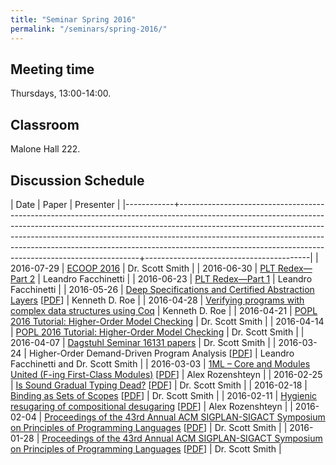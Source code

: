 ```yaml
---
title: "Seminar Spring 2016"
permalink: "/seminars/spring-2016/"
---
```


Meeting time
------------

Thursdays, 13:00-14:00.

Classroom
---------

Malone Hall 222.

Discussion Schedule
-------------------

|       Date | Paper                                                                                                                                                                                                                                                                                                                                                                                      | Presenter                               |
|------------+--------------------------------------------------------------------------------------------------------------------------------------------------------------------------------------------------------------------------------------------------------------------------------------------------------------------------------------------------------------------------------------------+-----------------------------------------|
| 2016-07-29 | [ECOOP 2016](http://2016.ecoop.org/)                                                                                                                                                                                                                                                                                                                                                       | Dr. Scott Smith                         |
| 2016-06-30 | [PLT Redex—Part 2](http://redex.racket-lang.org/)                                                                                                                                                                                                                                                                                                                                          | Leandro Facchinetti                     |
| 2016-06-23 | [PLT Redex—Part 1](http://redex.racket-lang.org/)                                                                                                                                                                                                                                                                                                                                          | Leandro Facchinetti                     |
| 2016-05-26 | [Deep Specifications and Certified Abstraction Layers](http://dl.acm.org/citation.cfm?doid=2676726.2676975) [[PDF](http://flint.cs.yale.edu/flint/publications/dscal.pdf)]                                                                                                                                                                                                                 | Kenneth D. Roe                          |
| 2016-04-28 | [Verifying programs with complex data structures using Coq](http://www.cs.jhu.edu/~roe)                                                                                                                                                                                                                                                                                                    | Kenneth D. Roe                          |
| 2016-04-21 | [POPL 2016 Tutorial: Higher-Order Model Checking](http://www-kb.is.s.u-tokyo.ac.jp/~koba/POPL2016tutorial/index.html)                                                                                                                                                                                                                                                                      | Dr. Scott Smith                         |
| 2016-04-14 | [POPL 2016 Tutorial: Higher-Order Model Checking](http://www-kb.is.s.u-tokyo.ac.jp/~koba/POPL2016tutorial/index.html)                                                                                                                                                                                                                                                                      | Dr. Scott Smith                         |
| 2016-04-07 | [Dagstuhl Seminar 16131 papers](http://www.dagstuhl.de/en/program/calendar/semhp/?semnr=16131)                                                                                                                                                                                                                                                                                             | Dr. Scott Smith                         |
| 2016-03-24 | Higher-Order Demand-Driven Program Analysis [[PDF](/projects/demand-driven-program-analysis/papers/higher-order-demand-driven-program-analysis.pdf)]                                                                                                                                                                                                                                       | Leandro Facchinetti and Dr. Scott Smith |
| 2016-03-03 | [1ML – Core and Modules United (F-ing First-Class Modules)](http://dl.acm.org/citation.cfm?doid=2784731.2784738) [[PDF](http://delivery.acm.org/10.1145/2790000/2784738/p35-rossberg.pdf?ip=162.129.251.86&id=2784738&acc=OA&key=7777116298C9657D.34B115928DB6308C.4D4702B0C3E38B35.5945DC2EABF3343C&CFID=588304444&CFTOKEN=15538402&__acm__=1457024104_120bb3b970f5c0e2b512c085f3ba3e83)] | Alex Rozenshteyn                        |
| 2016-02-25 | [Is Sound Gradual Typing Dead?](http://conf.researchr.org/event/POPL-2016/popl-2016-papers-is-sound-gradual-typing-dead-) [[PDF](http://www.ccs.neu.edu/racket/pubs/popl16-tfgnvf.pdf)]                                                                                                                                                                                                    | Dr. Scott Smith                         |
| 2016-02-18 | [Binding as Sets of Scopes](https://www.cs.utah.edu/plt/scope-sets/) [[PDF](http://www.cs.utah.edu/plt/publications/popl16-f.pdf)]                                                                                                                                                                                                                                                         | Dr. Scott Smith                         |
| 2016-02-11 | [Hygienic resugaring of compositional desugaring](http://dl.acm.org/citation.cfm?doid=2784731.2784755) [[PDF](http://dl.acm.org/ft_gateway.cfm?id=2784755&ftid=1616019&dwn=1&CFID=751920989&CFTOKEN=86892652)]                                                                                                                                                                             | Alex Rozenshteyn                        |
| 2016-02-04 | [Proceedings of the 43rd Annual ACM SIGPLAN-SIGACT Symposium on Principles of Programming Languages](http://dl.acm.org/citation.cfm?id=2837614) [[PDF](http://dl.acm.org/ft_gateway.cfm?id=2837614&ftid=1660759&dwn=1&CFID=579668598&CFTOKEN=45757875)]                                                                                                                                    | Dr. Scott Smith                         |
| 2016-01-28 | [Proceedings of the 43rd Annual ACM SIGPLAN-SIGACT Symposium on Principles of Programming Languages](http://dl.acm.org/citation.cfm?id=2837614) [[PDF](http://dl.acm.org/ft_gateway.cfm?id=2837614&ftid=1660759&dwn=1&CFID=579668598&CFTOKEN=45757875)]                                                                                                                                    | Dr. Scott Smith                         |
